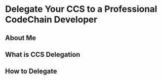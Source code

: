 # Delegate Your CCS to a Professional CodeChain Developer

## About Me

## What is CCS Delegation

## How to Delegate
